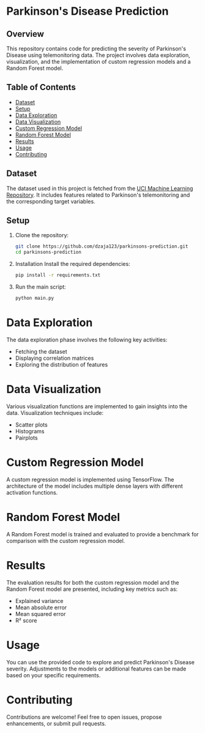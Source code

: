 # Parkinson's Disease Prediction

## Overview
This repository contains code for predicting the severity of Parkinson's Disease using telemonitoring data. 
The project involves data exploration, visualization, and the implementation of custom regression models and a Random Forest model.

## Table of Contents
- [Dataset](#dataset)
- [Setup](#setup)
- [Data Exploration](#data-exploration)
- [Data Visualization](#data-visualization)
- [Custom Regression Model](#custom-regression-model)
- [Random Forest Model](#random-forest-model)
- [Results](#results)
- [Usage](#usage)
- [Contributing](#contributing)

## Dataset
The dataset used in this project is fetched from the [UCI Machine Learning Repository](https://archive.ics.uci.edu/ml/index.php). 
It includes features related to Parkinson's telemonitoring and the corresponding target variables.

## Setup
1. Clone the repository:

   ```bash
   git clone https://github.com/dzaja123/parkinsons-prediction.git
   cd parkinsons-prediction
   ```

2. Installation
Install the required dependencies:

    ```bash
    pip install -r requirements.txt
    ```

3. Run the main script:
    ```bash
    python main.py
    ```

# Data Exploration
The data exploration phase involves the following key activities:

- Fetching the dataset
- Displaying correlation matrices
- Exploring the distribution of features

# Data Visualization
Various visualization functions are implemented to gain insights into the data. 
Visualization techniques include:

- Scatter plots
- Histograms
- Pairplots

# Custom Regression Model
A custom regression model is implemented using TensorFlow. 
The architecture of the model includes multiple dense layers with different activation functions.

# Random Forest Model
A Random Forest model is trained and evaluated to provide a benchmark for comparison with the custom regression model.

# Results
The evaluation results for both the custom regression model and the Random Forest model are presented, including key metrics such as:

- Explained variance
- Mean absolute error
- Mean squared error
- R² score

# Usage
You can use the provided code to explore and predict Parkinson's Disease severity. 
Adjustments to the models or additional features can be made based on your specific requirements.

# Contributing
Contributions are welcome! Feel free to open issues, propose enhancements, or submit pull requests.
